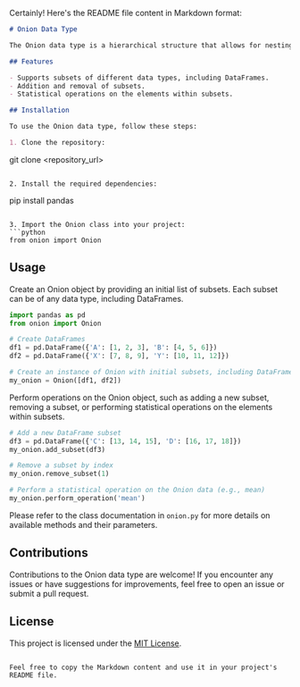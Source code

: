 Certainly! Here's the README file content in Markdown format:

```markdown
# Onion Data Type

The Onion data type is a hierarchical structure that allows for nesting subsets and performing statistical operations on the elements within those subsets. It provides flexibility in managing and analyzing data with various levels of granularity.

## Features

- Supports subsets of different data types, including DataFrames.
- Addition and removal of subsets.
- Statistical operations on the elements within subsets.

## Installation

To use the Onion data type, follow these steps:

1. Clone the repository:
   ```
   git clone <repository_url>
   ```

2. Install the required dependencies:
   ```
   pip install pandas
   ```

3. Import the Onion class into your project:
   ```python
   from onion import Onion
   ```

## Usage

Create an Onion object by providing an initial list of subsets. Each subset can be of any data type, including DataFrames.

```python
import pandas as pd
from onion import Onion

# Create DataFrames
df1 = pd.DataFrame({'A': [1, 2, 3], 'B': [4, 5, 6]})
df2 = pd.DataFrame({'X': [7, 8, 9], 'Y': [10, 11, 12]})

# Create an instance of Onion with initial subsets, including DataFrames
my_onion = Onion([df1, df2])
```

Perform operations on the Onion object, such as adding a new subset, removing a subset, or performing statistical operations on the elements within subsets.

```python
# Add a new DataFrame subset
df3 = pd.DataFrame({'C': [13, 14, 15], 'D': [16, 17, 18]})
my_onion.add_subset(df3)

# Remove a subset by index
my_onion.remove_subset(1)

# Perform a statistical operation on the Onion data (e.g., mean)
my_onion.perform_operation('mean')
```

Please refer to the class documentation in `onion.py` for more details on available methods and their parameters.

## Contributions

Contributions to the Onion data type are welcome! If you encounter any issues or have suggestions for improvements, feel free to open an issue or submit a pull request.

## License

This project is licensed under the [MIT License](LICENSE).
```

Feel free to copy the Markdown content and use it in your project's README file.
